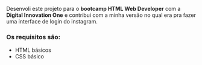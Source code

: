 
Desenvoli este projeto para o **bootcamp HTML Web Developer** com a **Digital Innovation One** e contribui com a minha versão no qual era pra fazer uma interface de login do instagram.

### Os requisitos são: ###

* HTML básicos
* CSS básico